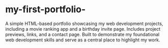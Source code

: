 # my-first-portfolio-
A simple HTML-based portfolio showcasing my web development projects, including a movie ranking app and a birthday invite page. Includes project previews, links, and a contact page. Built to demonstrate my foundational web development skills and serve as a central place to highlight my work.
